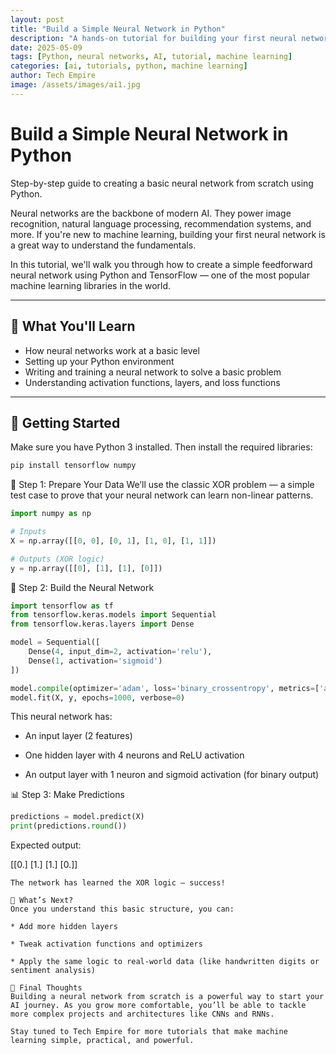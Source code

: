 ```yaml
---
layout: post
title: "Build a Simple Neural Network in Python"
description: "A hands-on tutorial for building your first neural network in Python using modern libraries."
date: 2025-05-09
tags: [Python, neural networks, AI, tutorial, machine learning]
categories: [ai, tutorials, python, machine learning]
author: Tech Empire
image: /assets/images/ai1.jpg
---
```


# Build a Simple Neural Network in Python

Step-by-step guide to creating a basic neural network from scratch using Python.

Neural networks are the backbone of modern AI. They power image recognition, natural language processing, recommendation systems, and more. If you're new to machine learning, building your first neural network is a great way to understand the fundamentals.

In this tutorial, we'll walk you through how to create a simple feedforward neural network using Python and TensorFlow — one of the most popular machine learning libraries in the world.

---

## 🧠 What You'll Learn

- How neural networks work at a basic level
- Setting up your Python environment
- Writing and training a neural network to solve a basic problem
- Understanding activation functions, layers, and loss functions

---

## 🔧 Getting Started

Make sure you have Python 3 installed. Then install the required libraries:

```bash
pip install tensorflow numpy
```
🧩 Step 1: Prepare Your Data
We’ll use the classic XOR problem — a simple test case to prove that your neural network can learn non-linear patterns.

```python
import numpy as np

# Inputs
X = np.array([[0, 0], [0, 1], [1, 0], [1, 1]])

# Outputs (XOR logic)
y = np.array([[0], [1], [1], [0]])
```

🧱 Step 2: Build the Neural Network

```python
import tensorflow as tf
from tensorflow.keras.models import Sequential
from tensorflow.keras.layers import Dense

model = Sequential([
    Dense(4, input_dim=2, activation='relu'),
    Dense(1, activation='sigmoid')
])

model.compile(optimizer='adam', loss='binary_crossentropy', metrics=['accuracy'])
model.fit(X, y, epochs=1000, verbose=0)
```

This neural network has:

* An input layer (2 features)

* One hidden layer with 4 neurons and ReLU activation

* An output layer with 1 neuron and sigmoid activation (for binary output)

📊 Step 3: Make Predictions

```python
predictions = model.predict(X)
print(predictions.round())
```

Expected output:

[[0.]
 [1.]
 [1.]
 [0.]]
```
The network has learned the XOR logic — success!

🚀 What’s Next?
Once you understand this basic structure, you can:

* Add more hidden layers

* Tweak activation functions and optimizers

* Apply the same logic to real-world data (like handwritten digits or sentiment analysis)

💬 Final Thoughts
Building a neural network from scratch is a powerful way to start your AI journey. As you grow more comfortable, you’ll be able to tackle more complex projects and architectures like CNNs and RNNs.

Stay tuned to Tech Empire for more tutorials that make machine learning simple, practical, and powerful.
